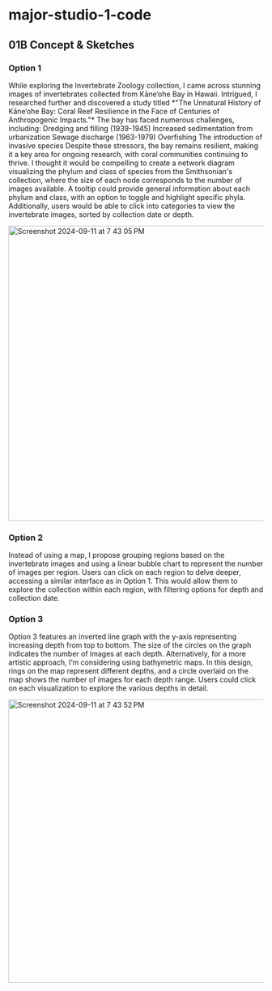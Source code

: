 # major-studio-1-code

<h2>01B Concept & Sketches</h2>

<h3>Option 1</h3>

<p>While exploring the Invertebrate Zoology collection, I came across stunning images of invertebrates collected from Kāne‘ohe Bay in Hawaii. Intrigued, I researched further and discovered a study titled *"The Unnatural History of Kāne‘ohe Bay: Coral Reef Resilience in the Face of Centuries of Anthropogenic Impacts."* The bay has faced numerous challenges, including:
Dredging and filling (1939-1945)
Increased sedimentation from urbanization
Sewage discharge (1963-1979)
Overfishing
The introduction of invasive species
Despite these stressors, the bay remains resilient, making it a key area for ongoing research, with coral communities continuing to thrive. I thought it would be compelling to create a network diagram visualizing the phylum and class of species from the Smithsonian's collection, where the size of each node corresponds to the number of images available. A tooltip could provide general information about each phylum and class, with an option to toggle and highlight specific phyla. Additionally, users would be able to click into categories to view the invertebrate images, sorted by collection date or depth.</p>

<img width="583" alt="Screenshot 2024-09-11 at 7 43 05 PM" src="https://github.com/user-attachments/assets/cd58e53f-3e76-4577-a81b-dff26257796a">

<h3>Option 2</h3>

<p>Instead of using a map, I propose grouping regions based on the invertebrate images and using a linear bubble chart to represent the number of images per region. Users can click on each region to delve deeper, accessing a similar interface as in Option 1. This would allow them to explore the collection within each region, with filtering options for depth and collection date.</p>

<h3>Option 3</h3>

<p>Option 3 features an inverted line graph with the y-axis representing increasing depth from top to bottom. The size of the circles on the graph indicates the number of images at each depth. Alternatively, for a more artistic approach, I’m considering using bathymetric maps. In this design, rings on the map represent different depths, and a circle overlaid on the map shows the number of images for each depth range. Users could click on each visualization to explore the various depths in detail.</p>

<img width="560" alt="Screenshot 2024-09-11 at 7 43 52 PM" src="https://github.com/user-attachments/assets/495d1f73-5a97-498b-85d2-82040c1516be">

